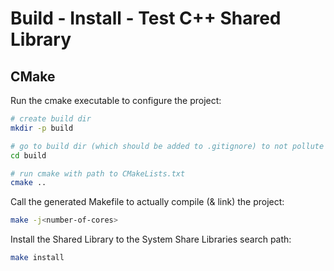 # Build - Install - Test C++ Shared Library

## CMake

Run the cmake executable to configure the project:
```bash
# create build dir
mkdir -p build

# go to build dir (which should be added to .gitignore) to not pollute the repo with generated build config files
cd build

# run cmake with path to CMakeLists.txt
cmake ..
```

Call the generated Makefile to actually compile (& link) the project:
```bash
make -j<number-of-cores>
```

Install the Shared Library to the System Share Libraries search path:
```bash
make install
```

